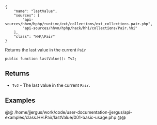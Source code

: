 ``` yamlmeta
{
    "name": "lastValue",
    "sources": [
        "api-sources/hhvm/hphp/runtime/ext/collections/ext_collections-pair.php",
        "api-sources/hhvm/hphp/hack/hhi/collections/Pair.hhi"
    ],
    "class": "HH\\Pair"
}
```




Returns the last value in the current ` Pair `




``` Hack
public function lastValue(): Tv2;
```




## Returns




+ ` Tv2 ` - The last value in the current `` Pair ``.




## Examples










@@ /home/jjergus/work/code/user-documentation-jjergus/api-examples/class.HH.Pair/lastValue/001-basic-usage.php @@
<!-- HHAPIDOC -->
